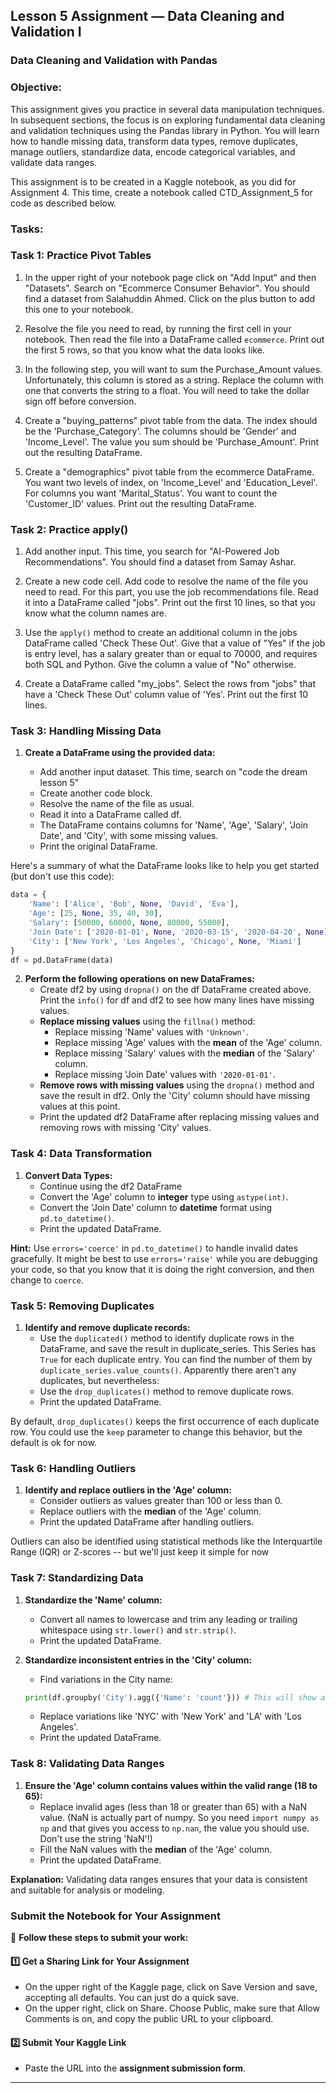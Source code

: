 ## Lesson 5 Assignment — Data Cleaning and Validation I
### Data Cleaning and Validation with Pandas

### **Objective:**
This assignment gives you practice in several data manipulation techniques. In subsequent sections, the focus is on exploring fundamental data cleaning and validation techniques using the Pandas library in Python. You will learn how to handle missing data, transform data types, remove duplicates, manage outliers, standardize data, encode categorical variables, and validate data ranges.

This assignment is to be created in a Kaggle notebook, as you did for Assignment 4.  This time, create a notebook called CTD_Assignment_5 for code as described below.

### **Tasks:**

### **Task 1: Practice Pivot Tables**

1. In the upper right of your notebook page click on "Add Input" and then "Datasets".  Search on "Ecommerce Consumer Behavior".  You should find a dataset from Salahuddin Ahmed.  Click on the plus button to add this one to your notebook.

2. Resolve the file you need to read, by running the first cell in your notebook. Then read the file into a DataFrame called `ecommerce`.  Print out the first 5 rows, so that you know what the data looks like.

3. In the following step, you will want to sum the Purchase_Amount values.  Unfortunately, this column is stored as a string.  Replace the column with one that converts the string to a float.  You will need to take the dollar sign off before conversion.

4. Create a "buying_patterns" pivot table from the data.  The index should be the 'Purchase_Category'.  The columns should be 'Gender' and 'Income_Level'.  The value you sum should be 'Purchase_Amount'.  Print out the resulting DataFrame.

5. Create a "demographics" pivot table from the ecommerce DataFrame.  You want two levels of index, on 'Income_Level' and 'Education_Level'.  For columns you want 'Marital_Status'.  You want to count the 'Customer_ID' values.  Print out the resulting DataFrame.

### **Task 2: Practice apply()**

1. Add another input.  This time, you search for "AI-Powered Job Recommendations".  You should find a dataset from Samay Ashar.  

2. Create a new code cell.  Add code to resolve the name of the file you need to read.  For this part, you use the job recommendations file.  Read it into a DataFrame called "jobs".  Print out the first 10 lines, so that you know what the column names are.

3. Use the `apply()` method to create an additional column in the jobs DataFrame called 'Check These Out'.  Give that a value of "Yes" if the job is entry level, has a salary greater than or equal to 70000, and requires both SQL and Python.  Give the column a value of "No" otherwise.

4. Create a DataFrame called "my_jobs".  Select the rows from "jobs" that have a 'Check These Out' column value of 'Yes'.  Print out the first 10 lines.

### **Task 3: Handling Missing Data**

1. **Create a DataFrame using the provided data:**

   - Add another input dataset.  This time, search on "code the dream lesson 5"
   - Create another code block.
   - Resolve the name of the file as usual.
   - Read it into a DataFrame called df.
   - The DataFrame contains columns for 'Name', 'Age', 'Salary', 'Join Date', and 'City', with some missing values.
   - Print the original DataFrame.
  
Here's a summary of what the DataFrame looks like to help you get started (but don't use this code):

```python
data = {
    'Name': ['Alice', 'Bob', None, 'David', 'Eva'],
    'Age': [25, None, 35, 40, 30],
    'Salary': [50000, 60000, None, 80000, 55000],
    'Join Date': ['2020-01-01', None, '2020-03-15', '2020-04-20', None],
    'City': ['New York', 'Los Angeles', 'Chicago', None, 'Miami']
}
df = pd.DataFrame(data)
```

2. **Perform the following operations on new DataFrames:**
   - Create df2 by using `dropna()` on the df DataFrame created above.  Print the `info()` for df and df2 to see how many lines have missing values.
   - **Replace missing values** using the `fillna()` method:
     - Replace missing 'Name' values with `'Unknown'`.
     - Replace missing 'Age' values with the **mean** of the 'Age' column.
     - Replace missing 'Salary' values with the **median** of the 'Salary' column.
     - Replace missing 'Join Date' values with `'2020-01-01'`.
   - **Remove rows with missing values** using the `dropna()` method and save the result in df2.  Only the 'City' column should have missing values at this point.
   - Print the updated df2 DataFrame after replacing missing values and removing rows with missing 'City' values.

### **Task 4: Data Transformation**
1. **Convert Data Types:**
   - Continue using the df2 DataFrame
   - Convert the 'Age' column to **integer** type using `astype(int)`.
   - Convert the 'Join Date' column to **datetime** format using `pd.to_datetime()`.
   - Print the updated DataFrame.

**Hint:** Use `errors='coerce'` in `pd.to_datetime()` to handle invalid dates gracefully.  It might be best to use `errors='raise'` while you are debugging your code, so that you know that it is doing the right conversion, and then change to `coerce`.

### **Task 5: Removing Duplicates**
1. **Identify and remove duplicate records:**
   - Use the `duplicated()` method to identify duplicate rows in the DataFrame, and save the result in duplicate_series.  This Series has `True` for each duplicate entry.  You can find the number of them by `duplicate_series.value_counts()`.  Apparently there aren't any duplicates, but nevertheless:
   - Use the `drop_duplicates()` method to remove duplicate rows.
   - Print the updated DataFrame.
  
By default, `drop_duplicates()` keeps the first occurrence of each duplicate row. You could use the `keep` parameter to change this behavior, but the default is ok for now.

### **Task 6: Handling Outliers**
1. **Identify and replace outliers in the 'Age' column:**
   - Consider outliers as values greater than 100 or less than 0.
   - Replace outliers with the **median** of the 'Age' column.
   - Print the updated DataFrame after handling outliers.

Outliers can also be identified using statistical methods like the Interquartile Range (IQR) or Z-scores -- but we'll just keep it simple for now

### **Task 7: Standardizing Data**
1. **Standardize the 'Name' column:**
   - Convert all names to lowercase and trim any leading or trailing whitespace using `str.lower()` and `str.strip()`.
   - Print the updated DataFrame.

2. **Standardize inconsistent entries in the 'City' column:**
   - Find variations in the City name:
   ```python
   print(df.groupby('City').agg({'Name': 'count'})) # This will show all city names, so you can see variations
   ```
   - Replace variations like 'NYC' with 'New York' and 'LA' with 'Los Angeles'.
   - Print the updated DataFrame.

### **Task 8: Validating Data Ranges**
1. **Ensure the 'Age' column contains values within the valid range (18 to 65):**
   - Replace invalid ages (less than 18 or greater than 65) with a NaN value.  (NaN is actually part of numpy.  So you need `import numpy as np` and that gives you access to `np.nan`, the value you should use.  Don't use the string 'NaN'!)
   - Fill the NaN values with the **median** of the 'Age' column.
   - Print the updated DataFrame.

**Explanation:** Validating data ranges ensures that your data is consistent and suitable for analysis or modeling.

### **Submit the Notebook for Your Assignment**  

📌 **Follow these steps to submit your work:**  

#### **1️⃣ Get a Sharing Link for Your Assignment**  
- On the upper right of the Kaggle page, click on Save Version and save, accepting all defaults.  You can just do a quick save.
- On the upper right, click on Share.  Choose Public, make sure that Allow Comments is on, and copy the public URL to your clipboard.

#### **2️⃣ Submit Your Kaggle Link**  
- Paste the URL into the **assignment submission form**.  

---
